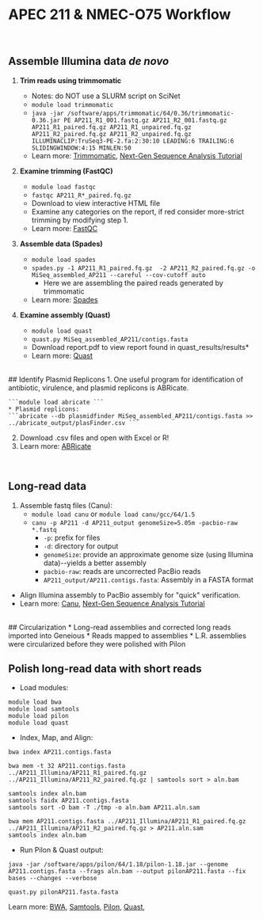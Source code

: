 # **APEC 211 & NMEC-O75 Workflow**


<br>

## Assemble Illumina data *de novo*
1. **Trim reads using trimmomatic**
	* Notes: do NOT use a SLURM script on SciNet
	* ```module load trimmomatic```
	*  ```java -jar /software/apps/trimmomatic/64/0.36/trimmomatic-0.36.jar PE AP211_R1_001.fastq.gz AP211_R2_001.fastq.gz AP211_R1_paired.fq.gz AP211_R1_unpaired.fq.gz AP211_R2_paired.fq.gz AP211_R2_unpaired.fq.gz ILLUMINACLIP:TruSeq3-PE-2.fa:2:30:10 LEADING:6 TRAILING:6 SLIDINGWINDOW:4:15 MINLEN:50```
	*  Learn more: [Trimmomatic](http://www.usadellab.org/cms/?page=trimmomatic), [Next-Gen Sequence Analysis Tutorial](http://angus.readthedocs.io/en/2017/)
2. **Examine trimming (FastQC)**
	* ```module load fastqc```
	*  ```fastqc AP211_R*_paired.fq.gz```
	*  Download to view interactive HTML file
	*  Examine any categories on the report, if red consider more-strict trimming by modifying step 1. 
	*  Learn more: [FastQC](https://www.bioinformatics.babraham.ac.uk/projects/fastqc/)
	
3. **Assemble data (Spades)**
	* ```module load spades```
	* ```spades.py -1 AP211_R1_paired.fq.gz  -2 AP211_R2_paired.fq.gz -o MiSeq_assembled_AP211 --careful --cov-cutoff auto```
		* Here we are assembling the paired reads generated by trimmomatic
	* Learn more: [Spades](http://cab.spbu.ru/software/spades/)

4. **Examine assembly (Quast)**
	* ```module load quast```
	* ```quast.py MiSeq_assembled_AP211/contigs.fasta ```
	* Download report.pdf to view report found in quast_results/results*
	* Learn more: [Quast](http://quast.sourceforge.net/quast)

<br>
## Identify Plasmid Replicons
1. One useful program for identification of antibiotic, virulence, and plasmid replicons is ABRicate.

	```module load abricate ```
	* Plasmid replicons: 
	```abricate --db plasmidfinder MiSeq_assembled_AP211/contigs.fasta >> ../abricate_output/plasFinder.csv ```
2. Download .csv files and open with Excel or R!
3. Learn more: [ABRicate](https://github.com/tseemann/abricate)

<br>

## Long-read data
1. Assemble fastq files (Canu):
	* ```module load canu``` or ```module load canu/gcc/64/1.5```
	* ```canu -p AP211 -d AP211_output genomeSize=5.05m -pacbio-raw *.fastq```
		* ```-p```: prefix for files
		* ```-d```: directory for output
		* ```genomeSize```: provide an approximate genome size (using Illumina data)--yields a better assembly
		* ```pacbio-raw```: reads are uncorrected PacBio reads
		* ```AP211_output/AP211.contigs.fasta```: Assembly in a FASTA format
* Align Illumina assembly to PacBio assembly for "quick" verification.
* Learn more: [Canu](https://canu.readthedocs.io/en/latest/), [Next-Gen Sequence Analysis Tutorial](http://angus.readthedocs.io/en/2017/)

<br>
## Circularization
* Long-read assemblies and corrected long reads imported into Geneious
* Reads mapped to assemblies 
* L.R. assemblies were circularized before they were polished with Pilon

<br>

## Polish long-read data with short reads
* Load modules: 

```
module load bwa
module load samtools
module load pilon
module load quast
```
* Index, Map, and Align:

```
bwa index AP211.contigs.fasta

bwa mem -t 32 AP211.contigs.fasta ../AP211_Illumina/AP211_R1_paired.fq.gz ../AP211_Illumina/AP211_R2_paired.fq.gz | samtools sort > aln.bam

samtools index aln.bam
samtools faidx AP211.contigs.fasta
samtools sort -O bam -T ./tmp -o aln.bam AP211.aln.sam

bwa mem AP211.contigs.fasta ../AP211_Illumina/AP211_R1_paired.fq.gz ../AP211_Illumina/AP211_R2_paired.fq.gz > AP211.aln.sam
samtools index aln.bam
```

* Run Pilon & Quast output:

```
java -jar /software/apps/pilon/64/1.18/pilon-1.18.jar --genome AP211.contigs.fasta --frags aln.bam --output pilonAP211.fasta --fix bases --changes --verbose

quast.py pilonAP211.fasta.fasta
```

Learn more: [BWA](https://github.com/lh3/bwa), [Samtools](http://www.htslib.org), [Pilon](https://github.com/broadinstitute/pilon/wiki), [Quast](http://quast.sourceforge.net/quast), []()

